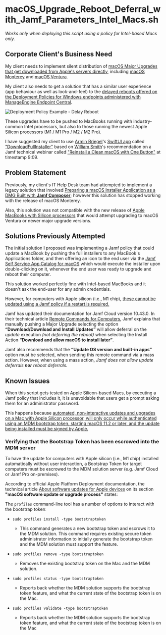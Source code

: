# macOS_Upgrade_Reboot_Deferral_with_Jamf_Parameters_Intel_Macs.sh

_Works only when deploying this script using a policy for Intel-based Macs only._

## Corporate Client's Business Need

My client needs to implement silent distribution of [macOS Major Upgrades that get downloaded from Apple's servers directly](https://docs.jamf.com/technical-papers/jamf-pro/deploying-macos-upgrades/10.34.0/Downloading_a_macOS_Installer_Application_from_Apple.html), including [macOS Monterey](https://support.apple.com/en-us/HT212585) and [macOS Ventura](https://support.apple.com/en-us/HT213268).

My client also needs to get a solution that has a similar user experience (app behaviour as well as look-and-feel) to the [delayed reboots offered on the Deployment Policies for Windows endpoints administered with ManageEngine Endpoint Central](https://www.manageengine.com/products/desktop-central/help/configuring_desktop_central/configuring_deployment_templates.html).

![Deployment Policy Example - Delay Reboot](https://www.manageengine.com/products/desktop-central/help/images/deployment-policy-4.png)

These upgrades have to be pushed to MacBooks running with industry-common Intel processors, but also to those running the newest Apple Silicon processors (M1 / M1 Pro / M2 / M2 Pro).

I have suggested my client to use [Armin Briegel](https://www.linkedin.com/in/armin-briegel/)'s [SwiftUI app](https://scriptingosx.com/2021/06/download-full-installer/) called ["DownloadFullInstaller"](https://github.com/scriptingosx/DownloadFullInstaller) based on [William Smith](https://www.linkedin.com/in/talkingmoose/)'s recommendation on a Jamf technical webinar called ["Reinstall a Clean macOS with One Button"](https://www.youtube.com/watch?v=UtdPLbpREtM&t=549) at timestamp 9:09.

## Problem Statement

Previously, my client's IT Help Desk team had attempted to implement a legacy solution that involved [Preparing a macOS Installer Application as a DMG Built with **Jamf Composer**](https://docs.jamf.com/technical-papers/jamf-pro/deploying-macos-upgrades/10.34.0/Preparing_a_macOS_Installer_Application_as_a_DMG_built_with_Composer.html); however this solution has stopped working with the release of macOS Monterey.

Also, this solution was not compatible with the new release of [Apple MacBooks with Silicon processors](https://support.apple.com/en-us/HT211814) that would attempt upgrading to macOS Ventura or newer major upgrade versions.

## Solutions Previously Attempted

The initial solution I proposed was implementing a Jamf policy that could update a MacBook by pushing the full installers to any MacBook's Applications folder, and then offering an icon to the end user via the [Jamf Self Service App Catalog for macOS](https://learn.jamf.com/bundle/jamf-pro-documentation-current/page/Jamf_Self_Service_for_macOS.html) which would execute the installer upon double-clicking on it, whenever the end user was ready to upgrade and reboot their computer.

This solution worked perfectly fine with Intel-based MacBooks and it doesn't ask the end-user for any admin credentials.

However, for computers with Apple silicon (i.e., M1 chip), [these cannot be updated using a Jamf policy if a restart is required.](https://learn.jamf.com/bundle/jamf-pro-documentation-current/page/Running_Software_Update_Using_a_Policy.html)

Jamf has updated their documentation for Jamf Cloud version 10.43.0. In their technical article [Remote Commands for Computers](https://learn.jamf.com/bundle/jamf-pro-documentation-current/page/Remote_Commands_for_Computers.html), Jamf explains that manually pushing a Major Upgrade selecting the option **“Download/Download and Install Updates”** will allow deferral on the _update_ execution _(not deferring the reboot)_ when selecting the Install Action **“Download and allow macOS to install later”**.

Jamf also recommends that the **“Update OS version and built-in apps”** option must be selected, when sending this remote command via a mass action.
However, when using a mass action, _Jamf does not allow update deferrals **nor** reboot deferrals._

## Known Issues

When this script gets tested on Apple Silicon-based Macs, by executing a Jamf policy that includes it,
it is unavoidable that users get a prompt asking them for an administrator password.

This happens because [automated, non-interactive updates and upgrades on a Mac with Apple Silicon processor,
will only occur while authenticated using an MDM bootstrap token, starting macOS 11.2 or later, and the update being installed must be signed by Apple.](https://support.apple.com/guide/deployment/about-software-updates-depc4c80847a/web)

### Verifying that the Bootstrap Token has been escrowed into the MDM server

To have the update for computers with Apple silicon (i.e., M1 chip) installed automatically without user interaction,
a Bootstrap Token for target computers must be escrowed to the MDM solution server (e.g. Jamf Cloud or Jamf Pro on-premises).

According to official Apple Platform Deployment documentation, the technical article [About software updates for Apple devices](https://support.apple.com/guide/deployment/about-software-updates-depc4c80847a/web) on its section **"macOS software update or upgrade process"** states:

The `profiles` command-line tool has a number of options to interact with the bootstrap token:

* `sudo profiles install -type bootstraptoken`

  * This command generates a new bootstrap token and escrows it to the MDM solution. This command requires existing secure token administrator information to initially generate the bootstrap token and the MDM solution must support the feature.

* `sudo profiles remove -type bootstraptoken`

  * Removes the existing bootstrap token on the Mac and the MDM solution.

* `sudo profiles status -type bootstraptoken`

  * Reports back whether the MDM solution supports the bootstrap token feature, and what the current state of the bootstrap token is on the Mac.

* `sudo profiles validate -type bootstraptoken`

  * Reports back whether the MDM solution supports the bootstrap token feature, and what the current state of the bootstrap token is on the Mac
